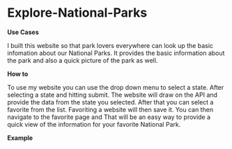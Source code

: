 # Explore-National-Parks

**Use Cases**

  I built this website so that park lovers everywhere can look up the basic infomation about our National Parks.
  It provides the basic information about the park and also a quick picture of the park as well.
  
  **How to**
  
  To use my website you can use the drop down menu to select a state.  After selecting a state and hitting submit. The website will draw on the API and provide the data from the state you selected.
  After that you can select a favorite from the list.  Favoriting a website will then save it.
  You can then navigate to the favorite page and That will be an easy way to provide a quick view of the information for your favorite National Park.
  
  **Example**
  
  
  

